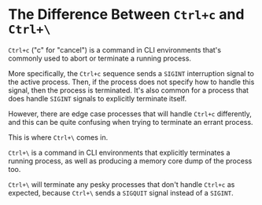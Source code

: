 # The Difference Between `Ctrl+c` and `Ctrl+\`

`Ctrl+c` ("c" for "cancel") is a command in CLI environments that's commonly used to abort or terminate a running process.

More specifically, the `Ctrl+c` sequence sends a `SIGINT` interruption signal to the active process. Then, if the process does not specify how to handle this signal, then the process is terminated. It's also common for a process that does handle `SIGINT` signals to explicitly terminate itself.

However, there are edge case processes that will handle `Ctrl+c` differently, and this can be quite confusing when trying to terminate an errant process.

This is where `Ctrl+\` comes in.

`Ctrl+\` is a command in CLI environments that explicitly terminates a running process, as well as producing a memory core dump of the process too.

`Ctrl+\` will terminate any pesky processes that don't handle `Ctrl+c` as expected, because `Ctrl+\` sends a `SIGQUIT` signal instead of a `SIGINT`.
